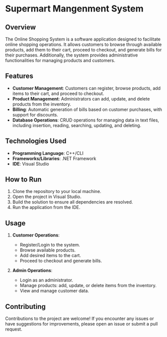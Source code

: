 # Supermart Mangenment System

## Overview
The Online Shopping System is a software application designed to facilitate online shopping operations. It allows customers to browse through available products, add them to their cart, proceed to checkout, and generate bills for their purchases. Additionally, the system provides administrative functionalities for managing products and customers.

## Features
- **Customer Management**: Customers can register, browse products, add items to their cart, and proceed to checkout.
- **Product Management**: Administrators can add, update, and delete products from the inventory.
- **Billing**: Automatic generation of bills based on customer purchases, with support for discounts.
- **Database Operations**: CRUD operations for managing data in text files, including insertion, reading, searching, updating, and deleting.

## Technologies Used
- **Programming Language**: C++/CLI
- **Frameworks/Libraries**: .NET Framework
- **IDE**: Visual Studio

## How to Run
1. Clone the repository to your local machine.
2. Open the project in Visual Studio.
3. Build the solution to ensure all dependencies are resolved.
4. Run the application from the IDE.

## Usage
1. **Customer Operations**:
   - Register/Login to the system.
   - Browse available products.
   - Add desired items to the cart.
   - Proceed to checkout and generate bills.

2. **Admin Operations**:
   - Login as an administrator.
   - Manage products: add, update, or delete items from the inventory.
   - View and manage customer data.

## Contributing
Contributions to the project are welcome! If you encounter any issues or have suggestions for improvements, please open an issue or submit a pull request.

